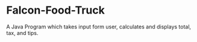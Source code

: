 # Falcon-Food-Truck
A Java Program which takes input form user, calculates and displays total, tax, and tips.
